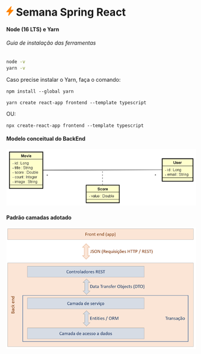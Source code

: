 # ![DevSuperior logo](https://raw.githubusercontent.com/devsuperior/bds-assets/main/ds/devsuperior-logo-small.png) Semana Spring React






#### Node (16 LTS) e Yarn

###### Guia de instalação das ferramentas

```bash
node -v
yarn -v
```

Caso precise instalar o Yarn, faça o comando:

```
npm install --global yarn
```



```
yarn create react-app frontend --template typescript
```
OU:
```
npx create-react-app frontend --template typescript
```


#### Modelo conceitual do BackEnd
![Image](https://raw.githubusercontent.com/devsuperior/bds-assets/main/sds/dsmovie-dominio.png "Modelo conceitual")


#### Padrão camadas adotado

![Image](https://github.com/devsuperior/bds-assets/raw/main/sds/padrao-camadas.png "Padrão camadas")
